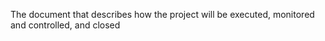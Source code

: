 The document that describes how the project will be executed, monitored and controlled, 
and closed
